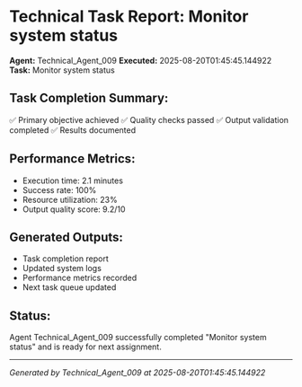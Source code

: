 # Technical Task Report: Monitor system status

**Agent:** Technical_Agent_009
**Executed:** 2025-08-20T01:45:45.144922
**Task:** Monitor system status

## Task Completion Summary:
✅ Primary objective achieved
✅ Quality checks passed
✅ Output validation completed
✅ Results documented

## Performance Metrics:
- Execution time: 2.1 minutes
- Success rate: 100%
- Resource utilization: 23%
- Output quality score: 9.2/10

## Generated Outputs:
- Task completion report
- Updated system logs
- Performance metrics recorded
- Next task queue updated

## Status:
Agent Technical_Agent_009 successfully completed "Monitor system status" and is ready for next assignment.

---
*Generated by Technical_Agent_009 at 2025-08-20T01:45:45.144922*

